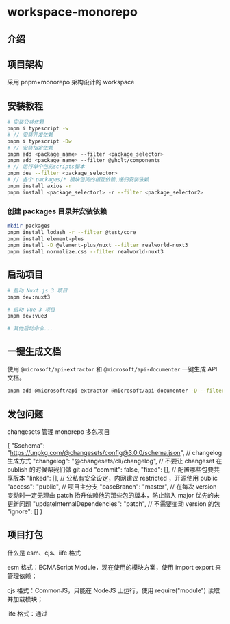 # workspace-monorepo

## 介绍

## 项目架构

采用 pnpm+monorepo 架构设计的 workspace

## 安装教程

```bash
# 安装公共依赖
pnpm i typescript -w
# // 安装开发依赖
pnpm i typescript -Dw
# // 安装指定依赖
pnpm add <package_name> --filter <package_selector>
pnpm add <package_name> --filter @yhclt/components
# // 运行单个包的scripts脚本
pnpm dev --filter <package_selector>
# // 各个 packages/* 模块包间的相互依赖,递归安装依赖
pnpm install axios -r
pnpm install <package_selector1> -r --filter <package_selector2>

```

### 创建 packages 目录并安装依赖

```bash
mkdir packages
pnpm install lodash -r --filter @test/core
pnpm install element-plus
pnpm install -D @element-plus/nuxt --filter realworld-nuxt3
pnpm install normalize.css --filter realworld-nuxt3
```

## 启动项目

```bash
# 启动 Nuxt.js 3 项目
pnpm dev:nuxt3

# 启动 Vue 3 项目
pnpm dev:vue3

# 其他启动命令...
```

## 一键生成文档

使用 `@microsoft/api-extractor` 和 `@microsoft/api-documenter` 一键生成 API 文档。

```bash
pnpm add @microsoft/api-extractor @microsoft/api-documenter -D --filter @yhclt/utils
```

## 发包问题

changesets 管理 monorepo 多包项目

{
"$schema": "https://unpkg.com/@changesets/config@3.0.0/schema.json",
// changelog 生成方式
"changelog": "@changesets/cli/changelog",
// 不要让 changeset 在 publish 的时候帮我们做 git add
"commit": false,
"fixed": [],
// 配置哪些包要共享版本
"linked": [],
// 公私有安全设定，内网建议 restricted ，开源使用 public
"access": "public",
// 项目主分支
"baseBranch": "master",
// 在每次 version 变动时一定无理由 patch 抬升依赖他的那些包的版本，防止陷入 major 优先的未更新问题
"updateInternalDependencies": "patch",
// 不需要变动 version 的包
"ignore": []
}

## 项目打包

什么是 esm、cjs、iife 格式

esm 格式：ECMAScript Module，现在使用的模块方案，使用 import export 来管理依赖；

cjs 格式：CommonJS，只能在 NodeJS 上运行，使用 require("module") 读取并加载模块；

iife 格式：通过 <script> 标签引入的自执行函数；

import { defineConfig, Format, Options } from 'tsup'
import fg from 'fast-glob'
import { sassPlugin } from 'esbuild-sass-plugin'
import fs from 'fs'
import postcss from 'postcss'
import autoprefixer from 'autoprefixer'

const baseConfigs = [
{
dts: true, // 添加 .d.ts 文件
metafile: false, // 添加 meta 文件
minify: true, // 压缩
splitting: false,
sourcemap: false, // 添加 sourcemap 文件
clean: true, // 是否先清除打包的目录，例如 dist
format: ['cjs'] as Format[]
},
{
dts: true, // 添加 .d.ts 文件
metafile: false, // 添加 meta 文件
minify: true, // 压缩
splitting: false,
sourcemap: false, // 添加 sourcemap 文件
clean: true, // 是否先清除打包的目录，例如 dist
format: ['esm'] as Format[]
}
]
const filePaths: { text: string; path: string }[] = []
const hasHandlePath: string[] = []

const myReadfile = () => {
const entries = fg.sync([`./packages/**/index.ts`, `./packages/**/index.tsx`], {
onlyFiles: false,
deep: Infinity,
ignore: [`**/cli/**`, `**/node_modules/**`, `**/*.test.ts`]
})
const configs: Options[] = []
baseConfigs.forEach((baseConfig) =>
entries.forEach((file) => {
const outDir = file.replace(/(packages/)(.\*?)//, `./packages/$2/cli/${baseConfig.format[0]}/`).replace(//index.(ts|tsx)$/, '')
      configs.push({
        target: ['esnext'],
        entry: [file],
        outDir: outDir,
        loader: {
          '.js': 'jsx',
          '.jsx': 'jsx',
          '.scss': 'css',
          '.sass': 'css',
          '.less': 'css',
          '.css': 'css',
          '.tsx': 'tsx'
        },
        ...baseConfig,
        esbuildPlugins: [
          sassPlugin({
            async transform(source) {
              const { css } = await postcss([autoprefixer]).process(source)
              return css
            }
          }),
          {
            name: 'scss-plugin',
            setup: (build) => {
              build.onEnd((result) => {
                result.outputFiles?.forEach((item) => {
                  if (
                    /index.(mjs|js)$/.test(item.path) &&
result.outputFiles?.find((outputItem) => outputItem.path === item.path.replace(/(.js|.mjs)$/, '.css'))
) {
filePaths.push({ text: item.text, path: item.path })
}
})
})
}
}
],
onSuccess: async () => {
filePaths.forEach((item) => {
if (!hasHandlePath.find((val) => val === item.path)) {
fs.access(item.path, (err) => {
if (!err) {
let data = item.text
data = `import "./index.css"; ${data}`
fs.writeFile(
item.path,
`import "./index.css"; ${item.text}`,
{
encoding: 'utf-8'
},
(fileError) => {
if (!fileError) {
hasHandlePath.push(item.path)
}
}
)
}
})
}
})
}
})
})
)
return defineConfig(configs)
}

export default myReadfile()

## 测试路径搭建

## vite 打包

import {
defineConfig,
normalizePath
} from 'vite'
import vue from '@vitejs/plugin-vue'
import vueJsx from '@vitejs/plugin-vue-jsx'
import path from 'path'

// 用 normalizePath 解决 window 下的路径问题
const variablePath = normalizePath(path.resolve('./src/assets/scss/variables.scss'))

export default defineConfig({
plugins: [
vue(),
vueJsx()
],
// css 相关的配置
css: {
preprocessorOptions: {
scss: {
// additionalData 的内容会在每个 scss 文件的开头自动注入
additionalData: `@import "${variablePath}";`
}
}
},
build: {
lib: {
entry: 'src/packages/index.ts', // 你的入口文件路径
name: 'vite-lib', // 你的库名称
fileName: (format) => `vite-lib.${format}.js` // 打包后的文件名
},
sourcemap: true, // 输出.map 文件
rollupOptions: {
// 此处添加外部依赖项（如 Vue），以避免将其打包进你的库中
external: [
'vue',
'element-plus',
'dayjs',
'lodash'
],
output: {
// 设置为 'es' 或 'cjs'，取决于你的库的使用场景
// format: 'es',
// exports: 'named',
// 在 UMD 构建模式下为这些外部化的依赖提供一个全局变量
globals: {
vue: 'Vue'
}
}
}
}
})

## 遇见问题

2. **分支操作**：

   - 新建 `Feat_xxx` 分支。
   - 提交代码。
   - 新建 Pull Request。

   采用 TSDoc 规范编写代码注释
   api-extractor 分析代码注释生成文档模型
   api-documenter 解析文档模型生成接口文档

## 特技优化

（这里描述你的项目优化技巧或最佳实践）

## 参考链接

- [非大厂的我们，如何去搞 Vue/React Hooks 和 Utils 的企业开源工具库？](https://juejin.cn/post/7165671737076482062#heading-2)
- [pnpm + monorepo + changeset 实现多包管理和发布](https://www.swvq.com/boutique/detail/tanhbeahkg)
- [使用 Vite 和 TypeScript 带你从零打造一个属于自己的 Vue3 组件库](https://juejin.cn/post/7117886038126624805#heading-17)
- [手把手教你用 Rollup 构建一个前端个人工具函数库 摇树优化 一键生成文档站点](https://juejin.cn/post/7245584147456426045#heading-7)
- [使用 pnpm 和 changeset 管理 monorepo 项目](https://juejin.cn/post/7117886038126624805#heading-17)
- [pnpm workspace 指南](https://pnpm.io/zh/feature-comparison)

<!-- {
  "scripts": {
    "doc:utils": "pnpm --dir packages/utils doc",
    "doc": "typedoc --options ./typedoc.json",
    "doc:debug": "pnpm --dir packages/utils doc:debug",
    "trace": "pnpm --dir packages/utils trace",
    "test": "vitest test",
    "test:update": "vitest -u",
    "coverage": "vitest run --coverage",
  },
  "dependencies": {
    "@vue/shared": "^3.4.29",
  },
  "devDependencies": {
    "typedoc": "^0.25.13",
    "typedoc-plugin-markdown": "^4.0.3",
    "typescript": "^5.4.5",
    "vue": "^3.4.27"
  }
} -->

## 部署 vitepress

1. config.ts 创建 base:'/yhclt/'
